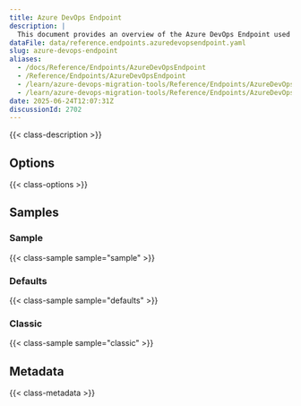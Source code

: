 ```yaml
---
title: Azure DevOps Endpoint
description: |
  This document provides an overview of the Azure DevOps Endpoint used in the Azure DevOps Migration Tools, including its configuration and usage.
dataFile: data/reference.endpoints.azuredevopsendpoint.yaml
slug: azure-devops-endpoint
aliases:
  - /docs/Reference/Endpoints/AzureDevOpsEndpoint
  - /Reference/Endpoints/AzureDevOpsEndpoint
  - /learn/azure-devops-migration-tools/Reference/Endpoints/AzureDevOpsEndpoint
  - /learn/azure-devops-migration-tools/Reference/Endpoints/AzureDevOpsEndpoint/index.md
date: 2025-06-24T12:07:31Z
discussionId: 2702
---
```


{{< class-description >}}

## Options

{{< class-options >}}

## Samples

### Sample

{{< class-sample sample="sample" >}}

### Defaults

{{< class-sample sample="defaults" >}}

### Classic

{{< class-sample sample="classic" >}}

## Metadata

{{< class-metadata >}}
